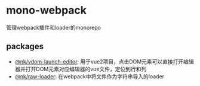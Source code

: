# mono-webpack
管理webpack插件和loader的monorepo

## packages
- [@nk/vdom-launch-editor](./packages/vdom-launch-editor): 用于vue2项目，点击DOM元素可以直接打开编辑器并打开DOM元素对应编辑器的vue文件，定位到行和列
- [@nk/raw-loader](./packages/raw-loader): 在webpack中将文件作为字符串导入的loader
